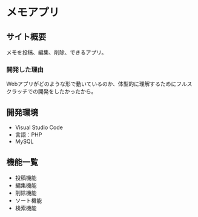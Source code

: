 # メモアプリ

## サイト概要
メモを投稿、編集、削除、できるアプリ。

### 開発した理由
Webアプリがどのような形で動いているのか、体型的に理解するためにフルスクラッチでの開発をしたかったから。


## 開発環境
- Visual Studio Code
- 言語：PHP
- MySQL

## 機能一覧
- 投稿機能
- 編集機能
- 削除機能
- ソート機能
- 検索機能
